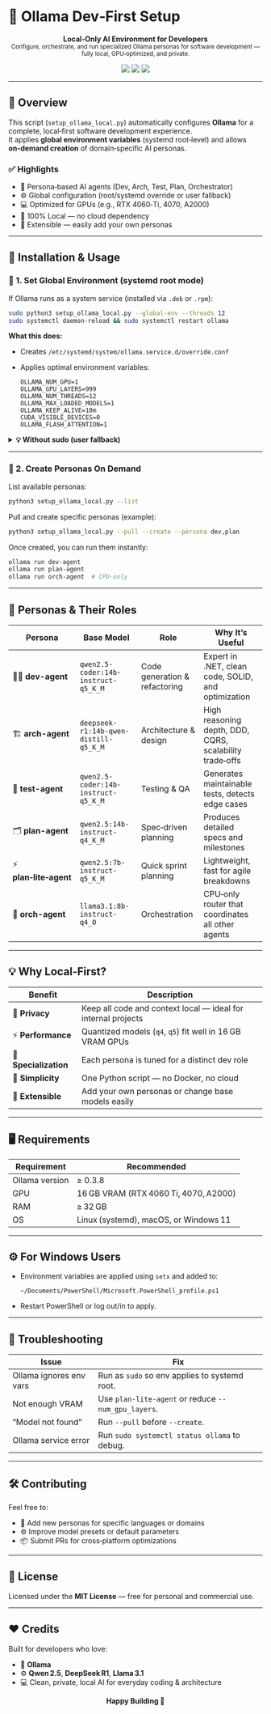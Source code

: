 # 🧠 Ollama Dev‑First Setup

<p align="center">
  <b>Local‑Only AI Environment for Developers</b><br>
  <sub>Configure, orchestrate, and run specialized Ollama personas for software development — fully local, GPU‑optimized, and private.</sub>
</p>


<p align="center">
  <img src="https://img.shields.io/badge/license-MIT-green.svg">
  <img src="https://img.shields.io/badge/platform-Linux%20%7C%20macOS%20%7C%20Windows-blue">
  <img src="https://img.shields.io/badge/Ollama-compatible-orange">
</p>


---

## 🚀 Overview

This script (`setup_ollama_local.py`) automatically configures **Ollama** for a complete, local‑first software development experience.  
It applies **global environment variables** (systemd root‑level) and allows **on‑demand creation** of domain‑specific AI personas.

### ✅ Highlights

- 🧩 Persona‑based AI agents (Dev, Arch, Test, Plan, Orchestrator)
- ⚙️ Global configuration (root/systemd override or user fallback)
- 💻 Optimized for GPUs (e.g., RTX 4060‑Ti, 4070, A2000)
- 🔐 100% Local — no cloud dependency
- 🧱 Extensible — easily add your own personas

---

## 🧰 Installation & Usage

### 🧾 1. Set Global Environment (systemd root mode)

If Ollama runs as a system service (installed via `.deb` or `.rpm`):

```bash
sudo python3 setup_ollama_local.py --global-env --threads 12
sudo systemctl daemon-reload && sudo systemctl restart ollama
```

**What this does:**

- Creates `/etc/systemd/system/ollama.service.d/override.conf`

- Applies optimal environment variables:

  ```
  OLLAMA_NUM_GPU=1
  OLLAMA_GPU_LAYERS=999
  OLLAMA_NUM_THREADS=12
  OLLAMA_MAX_LOADED_MODELS=1
  OLLAMA_KEEP_ALIVE=10m
  CUDA_VISIBLE_DEVICES=0
  OLLAMA_FLASH_ATTENTION=1
  ```

<details>
<summary><b>💡 Without sudo (user fallback)</b></summary>


```bash
python3 setup_ollama_local.py --global-env --threads 12
systemctl --user daemon-reload && systemctl --user restart ollama
```

</details>

---

### 👤 2. Create Personas On Demand

List available personas:

```bash
python3 setup_ollama_local.py --list
```

Pull and create specific personas (example):

```bash
python3 setup_ollama_local.py --pull --create --persona dev,plan
```

Once created, you can run them instantly:

```bash
ollama run dev-agent
ollama run plan-agent
ollama run orch-agent  # CPU-only
```

---

## 🧩 Personas & Their Roles

| Persona               | Base Model                            | Role                          | Why It’s Useful                                         |
| --------------------- | ------------------------------------- | ----------------------------- | ------------------------------------------------------- |
| 🧑‍💻 **dev-agent**      | `qwen2.5-coder:14b-instruct-q5_K_M`   | Code generation & refactoring | Expert in .NET, clean code, SOLID, and optimization     |
| 🏗️ **arch-agent**      | `deepseek-r1:14b-qwen-distill-q5_K_M` | Architecture & design         | High reasoning depth, DDD, CQRS, scalability trade‑offs |
| 🧪 **test-agent**      | `qwen2.5-coder:14b-instruct-q5_K_M`   | Testing & QA                  | Generates maintainable tests, detects edge cases        |
| 🗂️ **plan-agent**      | `qwen2.5:14b-instruct-q4_K_M`         | Spec‑driven planning          | Produces detailed specs and milestones                  |
| ⚡ **plan‑lite‑agent** | `qwen2.5:7b-instruct-q5_K_M`          | Quick sprint planning         | Lightweight, fast for agile breakdowns                  |
| 🔀 **orch-agent**      | `llama3.1:8b-instruct-q4_0`           | Orchestration                 | CPU‑only router that coordinates all other agents       |

---

## 💡 Why Local‑First?

| Benefit              | Description                                                  |
| -------------------- | ------------------------------------------------------------ |
| 🔐 **Privacy**        | Keep all code and context local — ideal for internal projects |
| ⚡ **Performance**    | Quantized models (`q4`, `q5`) fit well in 16 GB VRAM GPUs    |
| 🧩 **Specialization** | Each persona is tuned for a distinct dev role                |
| 🧱 **Simplicity**     | One Python script — no Docker, no cloud                      |
| 🧠 **Extensible**     | Add your own personas or change base models easily           |

---

## 🖥️ Requirements

| Requirement    | Recommended                           |
| -------------- | ------------------------------------- |
| Ollama version | ≥ 0.3.8                               |
| GPU            | 16 GB VRAM (RTX 4060 Ti, 4070, A2000) |
| RAM            | ≥ 32 GB                               |
| OS             | Linux (systemd), macOS, or Windows 11 |

---

## ⚙️ For Windows Users

- Environment variables are applied using `setx` and added to:

  ```
  ~/Documents/PowerShell/Microsoft.PowerShell_profile.ps1
  ```

- Restart PowerShell or log out/in to apply.

---

## 🧩 Troubleshooting

| Issue                   | Fix                                                 |
| ----------------------- | --------------------------------------------------- |
| Ollama ignores env vars | Run as `sudo` so env applies to systemd root.       |
| Not enough VRAM         | Use `plan‑lite‑agent` or reduce `--num_gpu_layers`. |
| “Model not found”       | Run `--pull` before `--create`.                     |
| Ollama service error    | Run `sudo systemctl status ollama` to debug.        |

---

## 🛠️ Contributing

Feel free to:

- 🧩 Add new personas for specific languages or domains  
- ⚙️ Improve model presets or default parameters  
- 📦 Submit PRs for cross‑platform optimizations

---

## 📜 License

Licensed under the **MIT License** — free for personal and commercial use.

---

## ❤️ Credits

Built for developers who love:

- 🧠 **Ollama**
- ⚙️ **Qwen 2.5**, **DeepSeek R1**, **Llama 3.1**
- 💻 Clean, private, local AI for everyday coding & architecture

<p align="center"><b>Happy Building 🚀</b></p>
